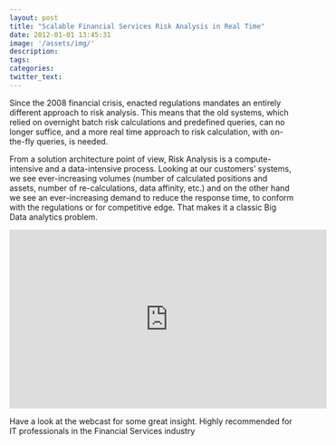 ```yaml
---
layout: post
title: "Scalable Financial Services Risk Analysis in Real Time"
date: 2012-01-01 13:45:31
image: '/assets/img/'
description:
tags:
categories:
twitter_text:
---
```

Since the 2008 financial crisis, enacted regulations mandates an entirely different approach to risk analysis. This means that the old systems, which relied on overnight batch risk calculations and predefined queries, can no longer suffice, and a more real time approach to risk calculation, with on-the-fly queries, is needed.

From a solution architecture point of view, Risk Analysis is a compute-intensive and a data-intensive process. Looking at our customers’ systems, we see ever-increasing volumes (number of calculated positions and assets, number of re-calculations, data affinity, etc.) and on the other hand we see an ever-increasing demand to reduce the response time, to conform with the regulations or for competitive edge. That makes it a classic Big Data analytics problem.

<iframe width="560" height="315" src="https://www.youtube.com/embed/TmG5XHiSddc" frameborder="0" allowfullscreen></iframe>

Have a look at the webcast for some great insight. Highly recommended for IT professionals in the Financial Services industry
